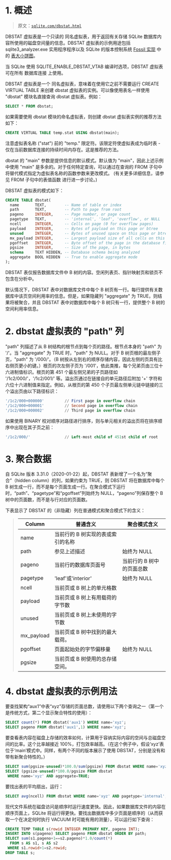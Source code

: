 # 1\. 概述

> 原文：[`sqlite.com/dbstat.html`](https://sqlite.com/dbstat.html)

DBSTAT 虚拟表是一个只读的 同名虚拟表，用于返回有关存储 SQLite 数据库内容所使用的磁盘空间量的信息。DBSTAT 虚拟表的示例用途包括 sqlite3_analyzer.exe 实用程序程序以及 SQLite 的版本控制系统 [Fossil 实现](https://www.fossil-scm.org/) 中的 [表大小饼图](https://www.sqlite.org/src/repo-tabsize)。

当 SQLite 使用 SQLITE_ENABLE_DBSTAT_VTAB 编译时选项，DBSTAT 虚拟表可在所有 数据库连接 上使用。

DBSTAT 虚拟表是一个 同名虚拟表，意味着在使用它之前不需要运行 CREATE VIRTUAL TABLE 来创建 dbstat 虚拟表的实例。可以像使用表名一样使用 "dbstat" 模块名直接查询 dbstat 虚拟表。例如：

```sql
SELECT * FROM dbstat;

```

如果需要使用 dbstat 模块的命名虚拟表，则创建 dbstat 虚拟表实例的推荐方法如下：

```sql
CREATE VIRTUAL TABLE temp.stat USING dbstat(main);

```

注意虚拟表名称 ("stat") 前的 "temp." 限定符。该限定符使虚拟表成为临时表 - 仅在当前数据库连接的持续时间内存在。这是推荐的方法。

dbstat 的 "main" 参数是提供信息的默认模式。默认值为 "main"，因此上述示例中使用 "main" 是多余的。对于任何特定查询，可以通过在查询的 FROM 子句中将替代模式指定为虚拟表名称的函数参数来更改模式。 (有关更多详细信息，请参见 FROM 子句中的表值函数 进行进一步讨论。)

DBSTAT 虚拟表的模式如下：

```sql
CREATE TABLE dbstat(
  name       TEXT,        -- Name of table or index
  path       TEXT,        -- Path to page from root
  pageno     INTEGER,     -- Page number, or page count
  pagetype   TEXT,        -- 'internal', 'leaf', 'overflow', or NULL
  ncell      INTEGER,     -- Cells on page (0 for overflow pages)
  payload    INTEGER,     -- Bytes of payload on this page or btree
  unused     INTEGER,     -- Bytes of unused space on this page or btree
  mx_payload INTEGER,     -- Largest payload size of all cells on this row
  pgoffset   INTEGER,     -- Byte offset of the page in the database file
  pgsize     INTEGER,     -- Size of the page, in bytes
  schema     TEXT HIDDEN, -- Database schema being analyzed
  aggregate  BOOL HIDDEN  -- True to enable aggregate mode
);

```

DBSTAT 表仅报告数据库文件中 B 树的内容。空闲列表页、指针映射页和锁页不包含在分析中。

默认情况下，DBSTAT 表中对数据库文件中每个 B 树页有一行。每行提供有关数据库中该页空间利用率的信息。但是，如果隐藏列 "aggregate" 为 TRUE，则结果将被聚合，并且 DBSTAT 表中对数据库中每个 B 树只有一行，提供整个 B 树的空间利用率信息。

# 2\. dbstat 虚拟表的 "path" 列

"path" 列描述了从 B 树结构的根节点到每个页的路径。根节点本身的 "path" 为 '/'。当 "aggregate" 为 TRUE 时，"path" 为 NULL。对于 B 树页根的最左侧子页，"path" 为 '/000/'。（B 树按从左到右的顺序存储内容，因此左侧的页具有比右侧页更小的键。）根页的次左侧子页为 '/001'，依此类推，每个兄弟页由三位十六进制值标识。根页的第 451 个最左侧兄弟的子页路径如 '/1c2/000/'，'/1c2/001/' 等。溢出页通过在链接自的单元路径后附加 '+' 字符和六位十六进制值来指定。例如，从根页的第 450 个子页最左侧单元链中链接的三个溢出页由以下路径标识：

```sql
'/1c2/000+000000'         // First page in overflow chain
'/1c2/000+000001'         // Second page in overflow chain
'/1c2/000+000002'         // Third page in overflow chain

```

如果使用 BINARY 校对顺序对路径进行排序，则与单元相关的溢出页将在排序顺序中出现在其子页之前：

```sql
'/1c2/000/'               // Left-most child of 451st child of root

```

# 3\. 聚合数据

自 SQLite 版本 3.31.0（2020-01-22）起，DBSTAT 表新增了一个名为“聚合”（hidden column）的列，如果约束为 TRUE，则 DBSTAT 将在数据库中每个 B 树生成一行，而不是每个页面生成一行。在聚合模式下运行时，“path”、“pagetype”和“pgoffset”列始终为 NULL，“pageno”列保存整个 B 树中的页面数，而不是与行对应的页面数。

下表显示了 DBSTAT 的（非隐藏）列在普通模式和聚合模式下的含义：

> | Column | 普通含义 | 聚合模式含义 |
> | --- | --- | --- |
> | name | 当前行的 B 树实现的表或索引的名称 |
> | path | 参见上述描述 | 始终为 NULL |
> | pageno | 当前行的数据库页面号 | 当前行的 B 树中的页面总数 |
> | pagetype | 'leaf'或'interior' | 始终为 NULL |
> | ncell | 当前页或 B 树上的单元格数 |
> | payload | 当前页或 B 树上有用载荷的字节数 |
> | unused | 当前页或 B 树上未使用的字节数 |
> | mx_payload | 当前页或 B 树中找到的最大载荷。 |
> | pgoffset | 页面起始处的字节偏移量 | 始终为 NULL |
> | pgsize | 当前页或 B 树使用的总存储空间。 |

# 4\. dbstat 虚拟表的示例用法

要查找架构“aux1”中表“xyz”存储的页面总数，请使用以下两个查询之一（第一个是传统方式，第二个显示聚合特性的使用）：

```sql
SELECT count(*) FROM dbstat('aux1') WHERE name='xyz';
SELECT pageno FROM dbstat('aux1',1) WHERE name='xyz';

```

要查看表内容在磁盘上存储的效率如何，计算用于容纳实际内容的空间与总磁盘空间的比率。这个比率越接近 100%，打包效率越高。（在这个例子中，假设‘xyz’表位于‘main’模式中。同样，有两个不同的版本展示了使用 DBSTAT，分别是没有和带有新聚合特性的。）

```sql
SELECT sum(pgsize-unused)*100.0/sum(pgsize) FROM dbstat WHERE name='xyz';
SELECT (pgsize-unused)*100.0/pgsize FROM dbstat
 WHERE name='xyz' AND aggregate=TRUE;

```

要找出表的平均扇出，运行：

```sql
SELECT avg(ncell) FROM dbstat WHERE name='xyz' AND pagetype='internal';

```

现代文件系统在磁盘访问是顺序时运行速度更快。因此，如果数据库文件的内容在顺序页面上，SQLite 将运行得更快。要找出数据库中多少页面是顺序的（从而获取一个在决定何时执行 VACUUM 时可能有用的测量），可以运行如下查询：

```sql
CREATE TEMP TABLE s(rowid INTEGER PRIMARY KEY, pageno INT);
INSERT INTO s(pageno) SELECT pageno FROM dbstat ORDER BY path;
SELECT sum(s1.pageno+1==s2.pageno)*1.0/count(*)
  FROM s AS s1, s AS s2
 WHERE s1.rowid+1=s2.rowid;
DROP TABLE s;

```
